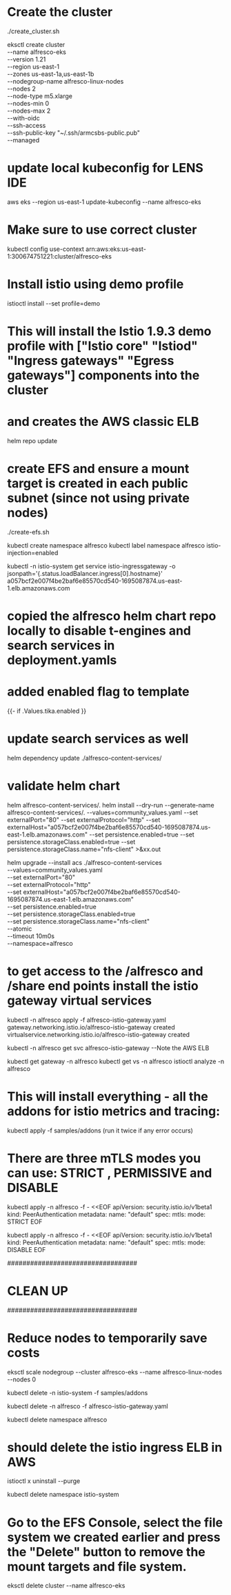 # Create the cluster

./create_cluster.sh

eksctl create cluster \
--name alfresco-eks \
--version 1.21 \
--region us-east-1 \
--zones us-east-1a,us-east-1b \
--nodegroup-name alfresco-linux-nodes \
--nodes 2 \
--node-type m5.xlarge \
--nodes-min 0 \
--nodes-max 2 \
--with-oidc \
--ssh-access \
--ssh-public-key "~/.ssh/armcsbs-public.pub" \
--managed

# update local kubeconfig for LENS IDE

aws eks --region us-east-1 update-kubeconfig --name alfresco-eks

# Make sure to use correct cluster

kubectl config use-context  arn:aws:eks:us-east-1:300674751221:cluster/alfresco-eks

# Install istio using demo profile

istioctl install --set profile=demo

# This will install the Istio 1.9.3 demo profile with ["Istio core" "Istiod" "Ingress gateways" "Egress gateways"] components into the cluster

# and creates the AWS classic ELB

helm repo update

# create EFS and ensure a mount target is created in each public subnet (since not using private nodes)

./create-efs.sh

kubectl create namespace alfresco
kubectl label namespace alfresco istio-injection=enabled

kubectl -n istio-system get service istio-ingressgateway -o jsonpath='{.status.loadBalancer.ingress[0].hostname}'
a057bcf2e007f4be2baf6e85570cd540-1695087874.us-east-1.elb.amazonaws.com

# copied the alfresco helm chart repo locally to disable t-engines and search services in deployment.yamls

# added enabled flag to template

{{- if .Values.tika.enabled }}

# update search services as well

helm dependency update ./alfresco-content-services/

# validate helm chart
helm alfresco-content-services/.
helm install --dry-run --generate-name alfresco-content-services/. --values=community_values.yaml --set externalPort="80" --set externalProtocol="http" --set externalHost="a057bcf2e007f4be2baf6e85570cd540-1695087874.us-east-1.elb.amazonaws.com" --set persistence.enabled=true --set persistence.storageClass.enabled=true --set persistence.storageClass.name="nfs-client" >&xx.out

helm upgrade --install acs ./alfresco-content-services \
--values=community_values.yaml \
--set externalPort="80" \
--set externalProtocol="http" \
--set externalHost="a057bcf2e007f4be2baf6e85570cd540-1695087874.us-east-1.elb.amazonaws.com" \
--set persistence.enabled=true \
--set persistence.storageClass.enabled=true \
--set persistence.storageClass.name="nfs-client" \
--atomic \
--timeout 10m0s \
--namespace=alfresco

# to get access to the /alfresco and /share end points install the istio gateway virtual services
kubectl -n alfresco apply -f alfresco-istio-gateway.yaml
gateway.networking.istio.io/alfresco-istio-gateway created
virtualservice.networking.istio.io/alfresco-istio-gateway created

kubectl -n alfresco get svc alfresco-istio-gateway
--Note the AWS ELB

kubectl get gateway -n alfresco
kubectl get vs -n alfresco
istioctl analyze -n alfresco

# This will install everything - all  the addons for istio metrics and tracing:
kubectl apply -f samples/addons   (run it twice if any error occurs)

# There are three mTLS modes you can use: STRICT , PERMISSIVE and DISABLE

kubectl apply -n alfresco -f - <<EOF
apiVersion: security.istio.io/v1beta1
kind: PeerAuthentication
metadata:
  name: "default"
spec:
  mtls:
    mode: STRICT
EOF

kubectl apply -n alfresco -f - <<EOF
apiVersion: security.istio.io/v1beta1
kind: PeerAuthentication
metadata:
  name: "default"
spec:
  mtls:
    mode: DISABLE
EOF

##################################
# CLEAN UP
##################################

# Reduce nodes to temporarily save costs
eksctl scale nodegroup --cluster alfresco-eks --name alfresco-linux-nodes --nodes 0

kubectl delete -n istio-system -f samples/addons

kubectl delete -n alfresco -f alfresco-istio-gateway.yaml

kubectl delete namespace alfresco

# should delete the istio ingress ELB in AWS
istioctl x uninstall --purge

kubectl delete namespace istio-system

# Go to the EFS Console, select the file system we created earlier and press the "Delete" button to remove the mount targets and file system.

eksctl delete cluster --name alfresco-eks
